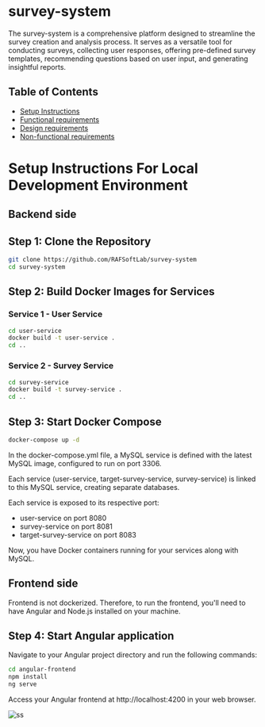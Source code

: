 # survey-system
The survey-system is a comprehensive platform designed to streamline the survey creation and analysis process. It serves as a versatile tool for conducting surveys, collecting user responses, offering pre-defined survey templates, recommending questions based on user input, and generating insightful reports.

## Table of Contents
- [Setup Instructions](README.md)
- [Functional requirements](docs/functional-requirements.md)
- [Design requirements](docs/design-requirements.md)
- [Non-functional requirements](docs/non-functional-requirements.md)

# Setup Instructions For Local Development Environment

## Backend side 

## Step 1: Clone the Repository
```bash
git clone https://github.com/RAFSoftLab/survey-system
cd survey-system
```

## Step 2: Build Docker Images for Services
### Service 1 - User Service
```bash
cd user-service
docker build -t user-service .
cd ..
```
### Service 2 - Survey Service
```bash
cd survey-service
docker build -t survey-service .
cd ..
```
## Step 3: Start Docker Compose
```bash
docker-compose up -d
```

In the docker-compose.yml file, a MySQL service is defined with the latest MySQL image, configured to run on port 3306. 

Each service (user-service, target-survey-service, survey-service) is linked to this MySQL service, creating separate databases.

Each service is exposed to its respective port:

- user-service on port 8080
- survey-service on port 8081
- target-survey-service on port 8083

Now, you have Docker containers running for your services along with MySQL.

## Frontend side
Frontend is not dockerized. Therefore, to run the frontend, you'll need to have Angular and Node.js installed on your machine. 

## Step 4: Start Angular application
Navigate to your Angular project directory and run the following commands:
```bash
cd angular-frontend
npm install
ng serve
```

Access your Angular frontend at http://localhost:4200 in your web browser.

![ss](https://github.com/RAFSoftLab/survey-system/assets/72028519/9e0e913b-c33a-40bd-9dda-76a773370ce0)




